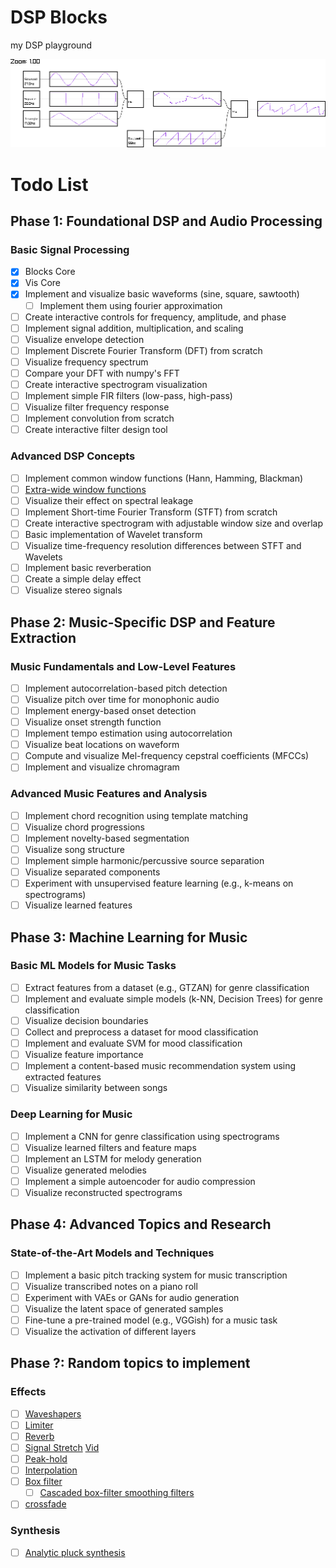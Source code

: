 # DSP Blocks
my DSP playground

![demo](./demo.png)


# Todo List

## Phase 1: Foundational DSP and Audio Processing

### Basic Signal Processing

- [x] Blocks Core
- [x] Vis Core
- [x] Implement and visualize basic waveforms (sine, square, sawtooth)
  - [ ] Implement them using fourier approximation
- [ ] Create interactive controls for frequency, amplitude, and phase
- [ ] Implement signal addition, multiplication, and scaling
- [ ] Visualize envelope detection
- [ ] Implement Discrete Fourier Transform (DFT) from scratch
- [ ] Visualize frequency spectrum
- [ ] Compare your DFT with numpy's FFT
- [ ] Create interactive spectrogram visualization
- [ ] Implement simple FIR filters (low-pass, high-pass)
- [ ] Visualize filter frequency response
- [ ] Implement convolution from scratch
- [ ] Create interactive filter design tool

### Advanced DSP Concepts

- [ ] Implement common window functions (Hann, Hamming, Blackman)
- [ ] [Extra-wide window functions](https://signalsmith-audio.co.uk/writing/2021/extra-wide-windows/)
- [ ] Visualize their effect on spectral leakage
- [ ] Implement Short-time Fourier Transform (STFT) from scratch
- [ ] Create interactive spectrogram with adjustable window size and overlap
- [ ] Basic implementation of Wavelet transform
- [ ] Visualize time-frequency resolution differences between STFT and Wavelets
- [ ] Implement basic reverberation
- [ ] Create a simple delay effect
- [ ] Visualize stereo signals

## Phase 2: Music-Specific DSP and Feature Extraction

### Music Fundamentals and Low-Level Features

- [ ] Implement autocorrelation-based pitch detection
- [ ] Visualize pitch over time for monophonic audio
- [ ] Implement energy-based onset detection
- [ ] Visualize onset strength function
- [ ] Implement tempo estimation using autocorrelation
- [ ] Visualize beat locations on waveform
- [ ] Compute and visualize Mel-frequency cepstral coefficients (MFCCs)
- [ ] Implement and visualize chromagram

### Advanced Music Features and Analysis

- [ ] Implement chord recognition using template matching
- [ ] Visualize chord progressions
- [ ] Implement novelty-based segmentation
- [ ] Visualize song structure
- [ ] Implement simple harmonic/percussive source separation
- [ ] Visualize separated components
- [ ] Experiment with unsupervised feature learning (e.g., k-means on spectrograms)
- [ ] Visualize learned features

## Phase 3: Machine Learning for Music

### Basic ML Models for Music Tasks

- [ ] Extract features from a dataset (e.g., GTZAN) for genre classification
- [ ] Implement and evaluate simple models (k-NN, Decision Trees) for genre classification
- [ ] Visualize decision boundaries
- [ ] Collect and preprocess a dataset for mood classification
- [ ] Implement and evaluate SVM for mood classification
- [ ] Visualize feature importance
- [ ] Implement a content-based music recommendation system using extracted features
- [ ] Visualize similarity between songs

### Deep Learning for Music

- [ ] Implement a CNN for genre classification using spectrograms
- [ ] Visualize learned filters and feature maps
- [ ] Implement an LSTM for melody generation
- [ ] Visualize generated melodies
- [ ] Implement a simple autoencoder for audio compression
- [ ] Visualize reconstructed spectrograms

## Phase 4: Advanced Topics and Research

### State-of-the-Art Models and Techniques

- [ ] Implement a basic pitch tracking system for music transcription
- [ ] Visualize transcribed notes on a piano roll
- [ ] Experiment with VAEs or GANs for audio generation
- [ ] Visualize the latent space of generated samples
- [ ] Fine-tune a pre-trained model (e.g., VGGish) for a music task
- [ ] Visualize the activation of different layers

## Phase ?: Random topics to implement

### Effects

- [ ] [Waveshapers](https://signalsmith-audio.co.uk/writing/2022/warm-distortion/)
- [ ] [Limiter](https://signalsmith-audio.co.uk/writing/2022/limiter/)
- [ ] [Reverb](https://signalsmith-audio.co.uk/writing/2021/lets-write-a-reverb/)
- [ ] [Signal Stretch](https://signalsmith-audio.co.uk/writing/2023/stretch-design/) [Vid](https://www.youtube.com/watch?v=fJUmmcGKZMI&feature=youtu.be)
- [ ] [Peak-hold](https://signalsmith-audio.co.uk/writing/2022/constant-time-peak-hold/)
- [ ] [Interpolation](https://signalsmith-audio.co.uk/writing/2021/monotonic-smooth-interpolation/)
- [ ] [Box filter](https://signalsmith-audio.co.uk/writing/2021/box-sum-cumulative/)
  - [ ] [Cascaded box-filter smoothing filters](https://signalsmith-audio.co.uk/writing/2022/cascaded-box-filter-smoothing/)
- [ ] [crossfade](https://signalsmith-audio.co.uk/writing/2021/cheap-energy-crossfade/)

### Synthesis

- [ ] [Analytic pluck synthesis](https://signalsmith-audio.co.uk/writing/2021/analytic-pluck/)
